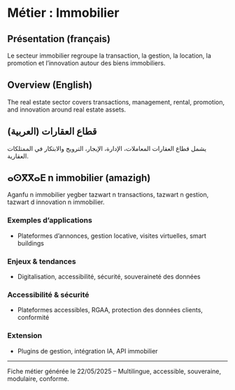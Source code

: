 # Métier : Immobilier

## Présentation (français)
Le secteur immobilier regroupe la transaction, la gestion, la location, la promotion et l’innovation autour des biens immobiliers.

## Overview (English)
The real estate sector covers transactions, management, rental, promotion, and innovation around real estate assets.

## قطاع العقارات (العربية)
يشمل قطاع العقارات المعاملات، الإدارة، الإيجار، الترويج والابتكار في الممتلكات العقارية.

## ⴰⵙⴳⴳⴰⴹ n immobilier (amazigh)
Aganfu n immobilier yegber tazwart n transactions, tazwart n gestion, tazwart d innovation n immobilier.

### Exemples d’applications
- Plateformes d’annonces, gestion locative, visites virtuelles, smart buildings

### Enjeux & tendances
- Digitalisation, accessibilité, sécurité, souveraineté des données

### Accessibilité & sécurité
- Plateformes accessibles, RGAA, protection des données clients, conformité

### Extension
- Plugins de gestion, intégration IA, API immobilier

---
Fiche métier générée le 22/05/2025 – Multilingue, accessible, souveraine, modulaire, conforme.
